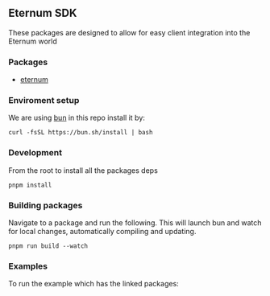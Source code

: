 ## Eternum SDK

These packages are designed to allow for easy client integration into the Eternum world

### Packages

- [eternum](./packages/eternum)

### Enviroment setup

We are using [bun](https://bun.sh/) in this repo install it by:

```console
curl -fsSL https://bun.sh/install | bash
```

### Development

From the root to install all the packages deps

```
pnpm install
```

### Building packages

Navigate to a package and run the following. This will launch bun and watch for local changes, automatically compiling
and updating.

```
pnpm run build --watch
```

### Examples

To run the example which has the linked packages:

